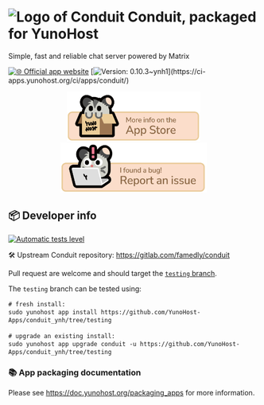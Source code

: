 <!--
N.B.: This README was automatically generated by <https://github.com/YunoHost/apps_tools/blob/main/readme_generator>
It shall NOT be edited by hand.
-->

<h1>
  <img src="https://raw.githubusercontent.com/YunoHost/apps/main/logos/conduit.png" width="32px" alt="Logo of Conduit">
  Conduit, packaged for YunoHost
</h1>

Simple, fast and reliable chat server powered by Matrix

[![🌐 Official app website](https://img.shields.io/badge/Official_app_website-darkgreen?style=for-the-badge)](https://conduit.rs/)
[![Version: 0.10.3~ynh1](https://img.shields.io/badge/Version-0.10.3~ynh1-rgba(0,150,0,1)?style=for-the-badge)](https://ci-apps.yunohost.org/ci/apps/conduit/)

<div align="center">
<a href="https://apps.yunohost.org/app/conduit"><img height="100px" src="https://github.com/YunoHost/yunohost-artwork/raw/refs/heads/main/badges/neopossum-badges/badge_more_info_on_the_appstore.svg"/></a>
<a href="https://github.com/YunoHost-Apps/conduit_ynh/issues"><img height="100px" src="https://github.com/YunoHost/yunohost-artwork/raw/refs/heads/main/badges/neopossum-badges/badge_report_an_issue.svg"/></a>
</div>

## 📦 Developer info

[![Automatic tests level](https://apps.yunohost.org/badge/cilevel/conduit)](https://ci-apps.yunohost.org/ci/apps/conduit/)

🛠️ Upstream Conduit repository: <https://gitlab.com/famedly/conduit>

Pull request are welcome and should target the [`testing` branch](https://github.com/YunoHost-Apps/conduit_ynh/tree/testing).

The `testing` branch can be tested using:
```
# fresh install:
sudo yunohost app install https://github.com/YunoHost-Apps/conduit_ynh/tree/testing

# upgrade an existing install:
sudo yunohost app upgrade conduit -u https://github.com/YunoHost-Apps/conduit_ynh/tree/testing
```

### 📚 App packaging documentation

Please see <https://doc.yunohost.org/packaging_apps> for more information.